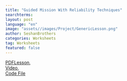 ```yaml
---
title: "Guided Mission With Reliability Techniques"
searchterms:
layout: post
language: "en"
image: "assets//images/Project/GenericLesson.png"
author: SeshanBrothers
categories: Worksheets
tag: Worksheets
featured: false
---
```

<a href="/translations/en-us/Worksheets/2024FllTutorial-GuidedMission.pdf">PDFLesson</a>,<br>
<a href="https://youtu.be/4viKMboKvNc">Video</a>,<br>
<a href="/translations/en-us/Worksheets/2024SUBMERGEDGuidedMissionReliability.llsp3">Code File</a>
